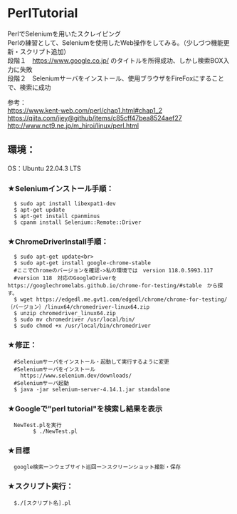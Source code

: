 # PerlTutorial
PerlでSeleniumを用いたスクレイピング<br>
Perlの練習として、Seleniumを使用したWeb操作をしてみる。（少しづつ機能更新・スクリプト追加）<br>
段階１　https://www.google.co.jp/ のタイトルを所得成功、しかし検索BOX入力に失敗 <br>
段階２　Seleniumサーバをインストール、使用ブラウザをFireFoxにすることで、検索に成功 <br>

参考：<br>
      https://www.kent-web.com/perl/chap1.html#chap1_2<br>
      https://qiita.com/jiey@github/items/c85cff47bea8524aef27<br>
      http://www.nct9.ne.jp/m_hiroi/linux/perl.html<br>
## 環境：<br>
  OS：Ubuntu 22.04.3 LTS<br>
  ### ★Seleniumインストール手順：<br>
      $ sudo apt install libexpat1-dev
      $ apt-get update
      $ apt-get install cpanminus
      $ cpanm install Selenium::Remote::Driver
  ### ★ChromeDriverInstall手順：<br>
      $ sudo apt-get update<br>
      $ sudo apt-get install google-chrome-stable
      #ここでChromeのバージョンを確認->私の環境では　version 118.0.5993.117
      #version 118　対応のGoogleDriverを　https://googlechromelabs.github.io/chrome-for-testing/#stable　から探す。
      $ wget https://edgedl.me.gvt1.com/edgedl/chrome/chrome-for-testing/｛バージョン｝/linux64/chromedriver-linux64.zip
      $ unzip chromedriver_linux64.zip
      $ sudo mv chromedriver /usr/local/bin/
      $ sudo chmod +x /usr/local/bin/chromedriver
### ★修正：<br>
      #Seleniumサーバをインストール・起動して実行するように変更
      #Seleniumサーバをインストール
        https://www.selenium.dev/downloads/
      #Seleniumサーバ起動
      $ java -jar selenium-server-4.14.1.jar standalone
### ★Googleで"perl tutorial"を検索し結果を表示
      NewTest.plを実行
            $ ./NewTest.pl
### ★目標
      google検索ー＞ウェブサイト巡回ー＞スクリーンショット撮影・保存


      
### ★スクリプト実行：<br>
      $./[スクリプト名].pl
      

